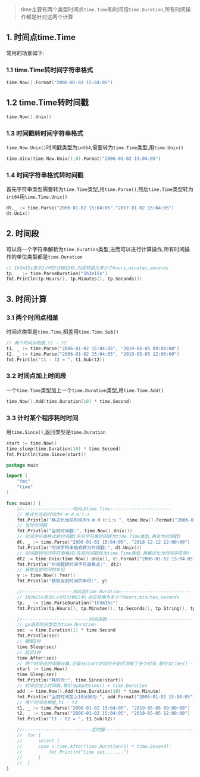 > time主要有两个类型时间点`time.Time`和时间段`time.Duration`,所有时间操作都是针对这两个计算

## 1. 时间点time.Time
常用的场景如下:
### 1.1 time.Time转时间字符串格式
```go
time.Now().Format("2006-01-02 15:04:05")
```

## 1.2 time.Time转时间戳
```go
time.Now().Unix()
```

### 1.3 时间戳转时间字符串格式
`time.Now.Unix()`时间戳类型为`int64`,需要转为`time.Time`类型,用`time.Unix()`
```go
time.Uinx(time.Now.Unix(),0).Format("2006-01-02 15:04:05")
```

### 1.4 时间字符串格式转时间戳
首先字符串类型需要转为`time.Time`类型,用`time.Parse()`,然后`time.Time`类型转为`int64`用`time.Time.Unix()`
```go
dt,_ := time.Parse("2006-01-02 15:04:05","2017-01-02 15:04:05")
dt.Unix()
```

## 2. 时间段
可以将一个字符串解析为`time.Duration`类型,进而可以进行计算操作,所有时间操作的单位类型都是`time.Duration`
```go
// 1h3m15s表示1小时3分钟15秒,对应转换为多少个hours,minutes,seconds
tp, _ := time.ParseDuration("1h3m15s")
fmt.Println(tp.Hours(), tp.Minutes(), tp.Seconds())
```

## 3. 时间计算
### 3.1 两个时间点相差
时间点类型是`time.Time`,相差用`time.Time.Sub()`
```go
// 两个时间点相差,t1 - t2
t1, _ := time.Parse("2006-01-02 15:04:05", "2019-05-05 09:00:00")
t2, _ := time.Parse("2006-01-02 15:04:05", "2019-05-05 12:00:00")
fmt.Println("t1 - t2 = ", t1.Sub(t2))
```

### 3.2 时间点加上时间段
一个`time.Time`类型加上一个`time.Duration`类型,用`time.Time.Add()`
```go
time.Now().Add(time.Duration(10) * time.Second)
```

### 3.3 计时某个程序耗时时间
用`time.Since()`,返回类型是`time.Duration`
```go
start := time.Now()
time.sleep(time.Duration(10) * time.Second)
fmt.Println(time.Since(start))
```

```go
package main

import (
	"fmt"
	"time"
)

func main() {
	//-------------------时间点time.Time-----------------------
	// 格式化当前时间为Y-m-d H:i:s
	fmt.Println("格式化当前时间为Y-m-d H:i:s ", time.Now().Format("2006-01-02 15:04:05"))
	// 当时时间戳
	fmt.Println("当前时间戳:", time.Now().Unix())
	// 时间字符串格式转时间戳(先将字符串时间转为time.Time类型,再变为时间戳)
	dt, _ := time.Parse("2006-01-02 15:04:05", "2018-12-12 12:00:00")
	fmt.Println("时间字符串格式转为时间戳:", dt.Unix())
	// 时间戳转时间字符串格式(先将时间戳转为time.Time类型,再格式化为时间字符串)
	dt2 := time.Unix(time.Now().Unix(), 0).Format("2006-01-02 15:04:05")
	fmt.Println("时间戳转时间字符串格式:", dt2)
	// 获取当前时间的年份
	y := time.Now().Year()
	fmt.Println("获取当前时间的年份:", y)

	//-------------------时间段time.Duration--------------------------
	// 1h3m15s表示1小时3分钟15秒,对应转换为多少个hours,minutes,seconds
	tp, _ := time.ParseDuration("1h3m15s")
	fmt.Println(tp.Hours(), tp.Minutes(), tp.Seconds(), tp.String(), tp.Truncate(1000))

	//-------------------------时间运算--------------------------------
	// go语言时间类型为time.Duration
	sec := time.Duration(1) * time.Second
	fmt.Println(sec)
	// 睡眠1秒
	time.Sleep(sec)
	// 延迟1秒
	time.After(sec)
	// 两个时间点的间隔计算,记录从start时间点开始后消耗了多少时间,等价与time() - start
	start := time.Now()
	time.Sleep(sec)
	fmt.Println("耗时为:", time.Since(start))
	// 时间点加上时间段,等价与php的time() + time.Duration
	add := time.Now().Add(time.Duration(10) * time.Minute)
	fmt.Println("当前时间加上10分钟为:", add.Format("2006-01-02 15:04:05"))
	// 两个时间点相差,t1 - t2
	t1, _ := time.Parse("2006-01-02 15:04:05", "2019-05-05 09:00:00")
	t2, _ := time.Parse("2006-01-02 15:04:05", "2019-05-05 12:00:00")
	fmt.Println("t1 - t2 = ", t1.Sub(t2))

	//--------------------------定时器------------------------------------
	//	for {
	//		select {
	//		case <-time.After(time.Duration(1) * time.Second):
	//			fmt.Println("time out.......")
	//		}
	//	}
}

```